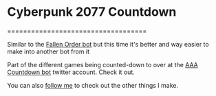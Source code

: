 # Cyberpunk 2077 Countdown
===================================

Similar to the [Fallen Order bot](https://twitter.com/CountdownToJFO) but this time it's better and way easier to make into another bot from it


Part of the different games being counted-down to over at the [AAA Countdown bot](https://twitter.com/AAACountdown) twitter account. Check it out. 


You can also [follow me](https://twitter.com/The_Japies) to check out the other things I make.